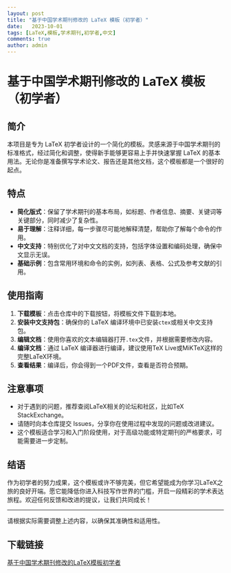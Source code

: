 ```yaml
---
layout: post
title: "基于中国学术期刊修改的 LaTeX 模板（初学者）"
date:   2023-10-01
tags: [LaTeX,模板,学术期刊,初学者,中文]
comments: true
author: admin
---
```

# 基于中国学术期刊修改的 LaTeX 模板（初学者）

## 简介

本项目是专为 LaTeX 初学者设计的一个简化的模板。灵感来源于中国学术期刊的标准格式，经过简化和调整，使得新手能够更容易上手并快速掌握 LaTeX 的基本用法。无论你是准备撰写学术论文、报告还是其他文档，这个模板都是一个很好的起点。

## 特点

- **简化版式**：保留了学术期刊的基本布局，如标题、作者信息、摘要、关键词等关键部分，同时减少了复杂性。
- **易于理解**：注释详细，每一步骤尽可能地解释清楚，帮助你了解每个命令的作用。
- **中文支持**：特别优化了对中文文档的支持，包括字体设置和编码处理，确保中文显示无误。
- **基础示例**：包含常用环境和命令的实例，如列表、表格、公式及参考文献的引用。

## 使用指南

1. **下载模板**：点击仓库中的下载按钮，将模板文件下载到本地。
2. **安装中文支持包**：确保你的 LaTeX 编译环境中已安装`ctex`或相关中文支持包。
3. **编辑文档**：使用你喜欢的文本编辑器打开`.tex`文件，并根据需要修改内容。
4. **编译文档**：通过 LaTeX 编译器进行编译，建议使用TeX Live或MiKTeX这样的完整LaTeX环境。
5. **查看结果**：编译后，你会得到一个PDF文件，查看是否符合预期。

## 注意事项

- 对于遇到的问题，推荐查阅LaTeX相关的论坛和社区，比如TeX StackExchange。
- 请随时向本仓库提交 Issues，分享你在使用过程中发现的问题或改进建议。
- 这个模板适合学习和入门阶段使用，对于高级功能或特定期刊的严格要求，可能需要进一步定制。

## 结语

作为初学者的努力成果，这个模板或许不够完美，但它希望能成为你学习LaTeX之旅的良好开端。愿它能降低你进入科技写作世界的门槛，开启一段精彩的学术表达旅程。欢迎任何反馈和改进的提议，让我们共同成长！

---

请根据实际需要调整上述内容，以确保其准确性和适用性。

## 下载链接

[基于中国学术期刊修改的LaTeX模板初学者](https://pan.quark.cn/s/7307a09ea1ec)